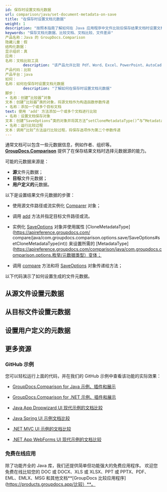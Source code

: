 ```yaml
---
id: 保存时设置文档元数据
url: comparison/java/set-document-metadata-on-save
title: "在保存时设置文档元数据"
weight: 1
description: "按照本指南了解如何在 Java 应用程序中文件比较后保存结果文档时设置文档元数据。"
keywords: "保存文档元数据、比较文档、文档比较、文件差异"
产品名称：Java 的 GroupDocs.Comparison
隐藏儿童：假
结构化数据：
显示组织：真
应用：
名称：文档比较工具
        description: "该产品允许比较 Pdf、Word、Excel、PowerPoint、AutoCad、图像、代码和更多文件格式。比较 API 还支持接受或拒绝更改、提取文档信息和生成比较报告"
产品代码：比较
产品平台：java
如何：
名称：如何在保存时设置文档元数据
        description: "了解如何在保存时设置文档元数据"
脚步：
- 名称：创建“比较器”对象
文本：创建“比较器”类的对象，将源文档作为构造函数参数传递
- 名称：添加一个或多个目标文档
text: 使用 'add' 方法添加一个或多个文档进行比较
- 名称：设置文档保存对象
文本：创建“SaveOptions”类的对象并将其方法“setCloneMetadataType()”与“MetadataType.Source”或“MetadataType.Target”参数一起使用
- 名称：运行比较过程
文本：调用“比较”方法运行比较过程，将保存选项作为第二个参数传递
---
```

通常文档可以包含一些元数据信息，例如作者、组织等。[**GroupDocs.Comparison**](https://products.groupdocs.com/comparison) 提供了在保存结果文档时选择元数据源的能力。

可能的元数据来源是：
* **源**文件元数据；
* **目标**文件元数据；
* **用户定义的**元数据。
    




以下是设置结果文件元数据的步骤：
* 使用源文件路径或流实例化 [Comparer](https://apireference.groupdocs.com/comparison/java/com.groupdocs.comparison/Comparer) 对象；

* 调用 [add](https://apireference.groupdocs.com/net/comparison/groupdocs.comparison/comparer/methods/add/index) 方法并指定目标文件路径或流。

* 实例化 [SaveOptions](https://apireference.groupdocs.com/comparison/java/com.groupdocs.comparison.options.save/SaveOptions) 对象并使用属性 [CloneMetadataType](https://apireference.groupdocs.com/ compare/java/com.groupdocs.comparison.options.save/SaveOptions#setCloneMetadataType(int)) 来设置所需的 [MetadataType](https://apireference.groupdocs.com/comparison/java/com.groupdocs.comparison.options.枚举/元数据类型）变体；

* 调用 [compare](https://apireference.groupdocs.com/comparison/java/com.groupdocs.comparison/Comparer#compare(java.lang.String,%20com.groupdocs.comparison.options.CompareOptions)) 方法和将 [SaveOptions](https://apireference.groupdocs.com/comparison/java/com.groupdocs.comparison.options.save/SaveOptions) 对象传递给方法；
    




以下代码演示了如何设置生成的文件元数据。

## 从源文件设置元数据

<script src="https://gist.github.com/groupdocs-comparison-gists/c9dfcc0917a4d9124c134e77056669d4.js"></script>

## 从目标文件设置元数据

<script src="https://gist.github.com/groupdocs-comparison-gists/0a632a692a09ab484ac19dba075241eb.js"></script>

## 设置用户定义的元数据

<script src="https://gist.github.com/groupdocs-comparison-gists/abec6b3417cc08a6b51d83a102379ecd.js"></script>

## 更多资源

### GitHub 示例
您可以轻松运行上面的代码，并在我们的 GitHub 示例中查看该功能的实际效果：

* [GroupDocs.Comparison for Java 示例、插件和展示](https://github.com/groupdocs-comparison/GroupDocs.Comparison-for-Java)
* [GroupDocs.Comparison for .NET 示例、插件和展示](https://github.com/groupdocs-comparison/GroupDocs.Comparison-for-.NET)
* [Java App Dropwizard UI 现代示例的文档比较](https://github.com/groupdocs-comparison/GroupDocs.Comparison-for-Java-Dropwizard)


* [Java Spring UI 示例文档比较](https://github.com/groupdocs-comparison/GroupDocs.Comparison-for-Java-Spring)


* [.NET MVC UI 示例的文档比较](https://github.com/groupdocs-comparison/GroupDocs.Comparison-for-.NET-MVC)


* [.NET App WebForms UI 现代示例的文档比较](https://github.com/groupdocs-comparison/GroupDocs.Comparison-for-.NET-WebForms)
    




### 免费在线应用
除了功能齐全的 Java 库，我们还提供简单但功能强大的免费应用程序。
欢迎您免费在线比较您的 DOC 或 DOCX、XLS 或 XLSX、PPT 或 PPTX、PDF、EML、EMLX、MSG 和其他文档**[GroupDocs 比较应用程序](https://products.groupdocs.app/比较）**。

